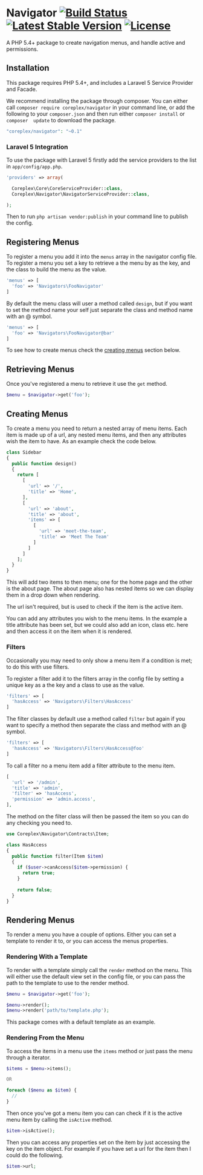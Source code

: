 # Navigator [![Build Status](https://travis-ci.org/coreplex/navigator.svg)](https://travis-ci.org/coreplex/navigator) [![Latest Stable Version](https://poser.pugx.org/coreplex/navigator/v/stable)](https://packagist.org/packages/coreplex/navigator) [![License](https://poser.pugx.org/coreplex/navigator/license)](https://packagist.org/packages/coreplex/navigator)

A PHP 5.4+ package to create navigation menus, and handle active and permissions.

## Installation

This package requires PHP 5.4+, and includes a Laravel 5 Service Provider and Facade.

We recommend installing the package through composer. You can either call `composer require coreplex/navigator` in 
your command line, or add the following to your `composer.json` and then run either `composer install` or `composer 
update` to download the package.

```php
"coreplex/navigator": "~0.1"
```

### Laravel 5 Integration

To use the package with Laravel 5 firstly add the service providers to the list in 
`app/config/app.php`.

```php
'providers' => array(

  Coreplex\Core\CoreServiceProvider::class,
  Coreplex\Navigator\NavigatorServiceProvider::class,

);
```

Then to run `php artisan vendor:publish` in your command line to publish the config.

## Registering Menus

To register a menu you add it into the `menus` array in the navigator config file. To register a menu you set a key to 
retrieve a the menu by as the key, and the class to build the menu as the value.

```php
'menus' => [
  'foo' => 'Navigators\FooNavigator'
]
```

By default the menu class will user a method called `design`, but if you want to set the method name your self just 
separate the class and method name with an @ symbol.

```php
'menus' => [
  'foo' => 'Navigators\FooNavigator@bar'
]
```

To see how to create menus check the [creating menus](#creating-menus) section below.

## Retrieving Menus

Once you've registered a menu to retrieve it use the `get` method.
 
```php
$menu = $navigator->get('foo');
```

## Creating Menus

To create a menu you need to return a nested array of menu items. Each item is made up of a url, any nested menu items, 
and then any attributes wish the item to have. As an example check the code below.

```php
class Sidebar 
{
  public function design()
  {
    return [
      [
        'url' => '/',
        'title' => 'Home',
      ],
      [
        'url' => 'about',
        'title' => 'about',
        'items' => [
          [
            'url' => 'meet-the-team',
            'title' => 'Meet The Team'
          ]
        ]
      ]
    ];
  }
}
```

This will add two items to then menu; one for the home page and the other is the about page. The about page also has 
nested items so we can display them in a drop down when rendering.

The url isn't required, but is used to check if the item is the active item.

You can add any attributes you wish to the menu items. In the example a title attribute has been set, but we could also
add an icon, class etc. here and then access it on the item when it is rendered.

### Filters

Occasionally you may need to only show a menu item if a condition is met; to do this with use filters.

To register a filter add it to the filters array in the config file by setting a unique key as a the key and a class
to use as the value.

```php
'filters' => [
  'hasAccess' => 'Navigators\Filters\HasAccess'
]
```

The filter classes by default use a method called `filter` but again if you want to specify a method then separate the 
class and method with an @ symbol.

```php
'filters' => [
  'hasAccess' => 'Navigators\Filters\HasAccess@foo'
]
```

To call a filter no a menu item add a filter attribute to the menu item.

```php
[
  'url' => '/admin',
  'title' => 'admin',
  'filter' => 'hasAccess',
  'permission' => 'admin.access',
],
```

The method on the filter class will then be passed the item so you can do any checking you need to.

```php
use Coreplex\Navigator\Contracts\Item;

class HasAccess 
{
  public function filter(Item $item)
  {
    if ($user->canAccess($item->permission) {
      return true;
    }
    
    return false;
  }
}
```

## Rendering Menus

To render a menu you have a couple of options. Either you can set a template to render it to, or you can access the 
menus properties.

### Rendering With a Template

To render with a template simply call the `render` method on the menu. This will either use the default view set in the 
config file, or you can pass the path to the template to use to the render method.

```php
$menu = $navigator->get('foo');

$menu->render();
$menu->render('path/to/template.php');
```

This package comes with a default template as an example.

### Rendering From the Menu

To access the items in a menu use the `items` method or just pass the menu through a iterator.

```php
$items = $menu->items();

OR

foreach ($menu as $item) {
  //
}
```

Then once you've got a menu item you can can check if it is the active menu item by calling the `isActive` method.

```php
$item->isActive();
```

Then you can access any properties set on the item by just accessing the key on the item object. For example if you 
have set a url for the item then I could do the following.

```php
$item->url;
```
